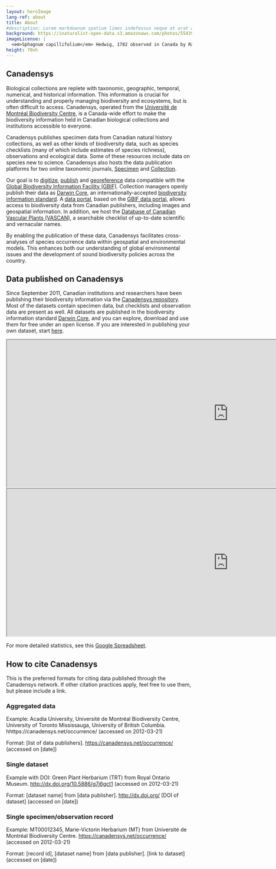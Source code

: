 ```yaml
---
layout: heroImage
lang-ref: about
title: About
#description: Lorem markdownum spatium limes indefessus neque at orat aestuat
background: https://inaturalist-open-data.s3.amazonaws.com/photos/55439691/original.jpeg
imageLicense: |
  <em>Sphagnum capillifolium</em> Hedwig, 1782 observed in Canada by Randal via [iNaturalist](https://www.gbif.org/occurrence/2633987488)
height: 70vh
---
```


## Canadensys

Biological collections are replete with taxonomic, geographic, temporal, numerical, and historical information. This information is crucial for understanding and properly managing biodiversity and ecosystems, but is often difficult to access. Canadensys, operated from the [Université de Montréal Biodiversity Centre](https://irbv.umontreal.ca/institute/infrastructure/biodiversity-centre/?lang=en), is a Canada-wide effort to make the biodiversity information held in Canadian biological collections and institutions accessible to everyone.

Canadensys publishes specimen data from Canadian natural history collections, as well as other kinds of biodiversity data, such as species checklists (many of which include estimates of species richness), observations and ecological data. Some of these resources include data on species new to science. Canadensys also hosts the data publication platforms for two online taxonomic journals, [Specimen](https://specimenpub.org/) and [Collection](https://specimenpub.org/).

Our goal is to [digitize](/resources/documents/#Digitization), [publish](/publish/introduction) and [georeference](/resources/documents/#Georeferencing) data compatible with the [Global Biodiversity Information Facility (GBIF)](https://www.gbif.org/). Collection managers openly publish their data as [Darwin Core](/resources/documents/#Darwin-core), an internationally-accepted [biodiversity information standard](https://www.tdwg.org/). A [data portal](/occurrence/search), based on the [GBIF data portal](https://www.gbif.org/occurrence/search), allows access to biodiversity data from Canadian publishers, including images and geospatial information. In addition, we host the [Database of Canadian Vascular Plants (VASCAN)](https://data.canadensys.net/vascan/), a searchable checklist of up-to-date scientific and vernacular names.

By enabling the publication of these data, Canadensys facilitates cross-analyses of species occurrence data within geospatial and environmental models. This enhances both our understanding of global environmental issues and the development of sound biodiversity policies across the country.

## Data published on Canadensys
	
Since September 2011, Canadian institutions and researchers have been publishing their biodiversity information via the [Canadensys repository](https://data.canadensys.net/ipt/). Most of the datasets contain specimen data, but checklists and observation data are present as well. All datasets are published in the biodiversity information standard [Darwin Core](/resources/documents/#Darwin-core), and you can explore, download and use them for free under an open license.
If you are interested in publishing your own dataset, start [here](/publish/7-step-guide/).

<div>
	<iframe src="https://docs.google.com/spreadsheets/d/e/2PACX-1vTug5R0clRcqhQsKhMKOFDlPbiuU1T1IhzBlHz1WFtLHX3cYyZ2cmjl-sp6SVwk7MBSRyP5KNHvNaLS/pubchart?oid=13&amp;format=image" width="1200" height="400"></iframe>
</div>

<div>
	<iframe src="https://docs.google.com/spreadsheets/d/e/2PACX-1vTug5R0clRcqhQsKhMKOFDlPbiuU1T1IhzBlHz1WFtLHX3cYyZ2cmjl-sp6SVwk7MBSRyP5KNHvNaLS/pubchart?oid=12&amp;format=image" width="1200" height="400"></iframe>
</div>

For more detailed statistics, see this [Google Spreadsheet](https://docs.google.com/spreadsheets/d/12AjfIiwXogeDwkZuwUhWOTOmebV-2xiWNUATJkUHSjw/).

## How to cite Canadensys

This is the preferred formats for citing data published through the Canadensys network. If other citation practices apply, feel free to use them, but please include a link.

### Aggregated data

Example: Acadia University, Université de Montréal Biodiversity Centre, University of Toronto Mississauga, University of British Columbia. hhttps://canadensys.net/occurrence/ (accessed on 2012-03-21)  

Format: [list of data publishers]. https://canadensys.net/occurrence/ (accessed on [date])  

### Single dataset

Example with DOI: Green Plant Herbarium (TRT) from Royal Ontario Museum. http://dx.doi.org/10.5886/g7j6gct1 (accessed on 2012-03-21)  

Format: [dataset name] from [data publisher]. http://dx.doi.org/ [DOI of dataset] (accessed on [date])  

### Single specimen/observation record

Example: MT00012345, Marie-Victorin Herbarium (MT) from Université de Montréal Biodiversity Centre. https://canadensys.net/occurrence/ (accessed on 2012-03-21)  

Format: [record id], [dataset name] from [data publisher]. [link to dataset] (accessed on [date])  

